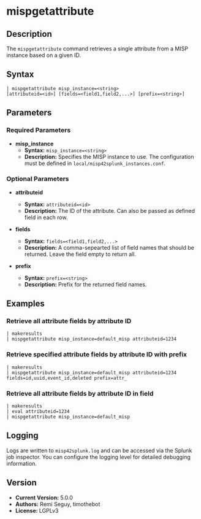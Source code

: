 # mispgetattribute

## Description
The `mispgetattribute` command retrieves a single attribute from a MISP instance based on a given ID.

## Syntax
```spl
| mispgetattribute misp_instance=<string>
[attributeid=<id>] [fields=<field1,field2,...>] [prefix=<string>]
```

## Parameters
### Required Parameters
- **misp_instance**
  - **Syntax:** `misp_instance=<string>`
  - **Description:** Specifies the MISP instance to use. The configuration must be defined in `local/misp42splunk_instances.conf`.

### Optional Parameters
- **attributeid**
  - **Syntax:** `attributeid=<id>`
  - **Description:** The ID of the attribute. Can also be passed as defined field in each row.

- **fields**
  - **Syntax:** `fields=<field1,field2,...>`
  - **Description:** A comma-sepearted list of field names that should be returned. Leave the field empty to return all.

- **prefix**
  - **Syntax:** `prefix=<string>`
  - **Description:** Prefix for the returned field names.

## Examples

### Retrieve all attribute fields by attribute ID
```spl
| makeresults
| mispgetattribute misp_instance=default_misp attributeid=1234
```

### Retrieve specified attribute fields by attribute ID with prefix
```spl
| makeresults
| mispgetattribute misp_instance=default_misp attributeid=1234 fields=id,uuid,event_id,deleted prefix=attr_
```

### Retrieve all attribute fields by attribute ID in field
```spl
| makeresults
| eval attributeid=1234
| mispgetattribute misp_instance=default_misp
```

## Logging
Logs are written to `misp42splunk.log` and can be accessed via the Splunk job inspector. You can configure the logging level for detailed debugging information.

## Version
- **Current Version:** 5.0.0
- **Authors:** Remi Seguy, timothebot
- **License:** LGPLv3

